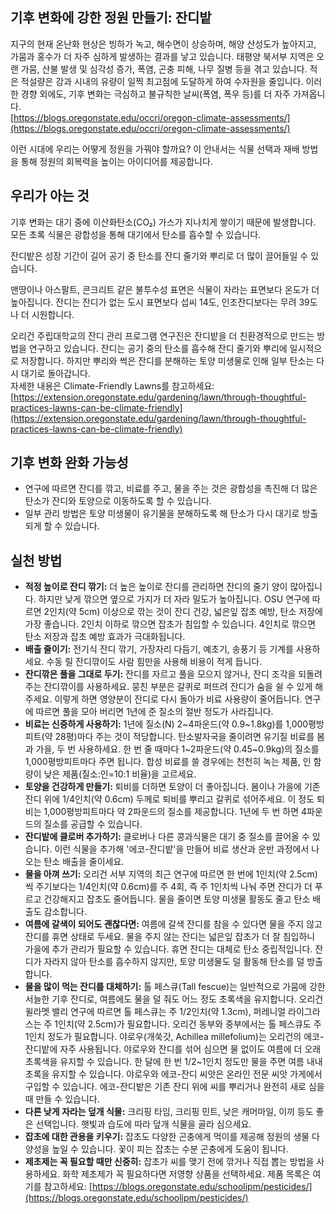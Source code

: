 ## 기후 변화에 강한 정원 만들기: 잔디밭

지구의 현재 온난화 현상은 빙하가 녹고, 해수면이 상승하며, 해양 산성도가 높아지고, 가뭄과 홍수가 더 자주 심하게 발생하는 결과를 낳고 있습니다. 태평양 북서부 지역은 오랜 가뭄, 산불 발생 및 심각성 증가, 폭염, 곤충 피해, 나무 질병 등을 겪고 있습니다. 적은 적설량은 강과 시내의 유량이 일찍 최고점에 도달하게 하여 수자원을 줄입니다. 이러한 경향 외에도, 기후 변화는 극심하고 불규칙한 날씨(폭염, 폭우 등)를 더 자주 가져옵니다.  
[https://blogs.oregonstate.edu/occri/oregon-climate-assessments/](https://blogs.oregonstate.edu/occri/oregon-climate-assessments/)

이런 시대에 우리는 어떻게 정원을 가꿔야 할까요? 이 안내서는 식물 선택과 재배 방법을 통해 정원의 회복력을 높이는 아이디어를 제공합니다.

## 우리가 아는 것

기후 변화는 대기 중에 이산화탄소(CO₂) 가스가 지나치게 쌓이기 때문에 발생합니다. 모든 초록 식물은 광합성을 통해 대기에서 탄소를 흡수할 수 있습니다.

잔디밭은 성장 기간이 길어 공기 중 탄소를 잔디 줄기와 뿌리로 더 많이 끌어들일 수 있습니다.

맨땅이나 아스팔트, 콘크리트 같은 불투수성 표면은 식물이 자라는 표면보다 온도가 더 높아집니다. 잔디는 잔디가 없는 도시 표면보다 섭씨 14도, 인조잔디보다는 무려 39도나 더 시원합니다.

오리건 주립대학교의 잔디 관리 프로그램 연구진은 잔디밭을 더 친환경적으로 만드는 방법을 연구하고 있습니다. 잔디는 공기 중의 탄소를 흡수해 잔디 줄기와 뿌리에 일시적으로 저장합니다. 하지만 뿌리와 썩은 잔디를 분해하는 토양 미생물로 인해 일부 탄소는 다시 대기로 돌아갑니다.  
자세한 내용은 Climate-Friendly Lawns를 참고하세요: [https://extension.oregonstate.edu/gardening/lawn/through-thoughtful-practices-lawns-can-be-climate-friendly](https://extension.oregonstate.edu/gardening/lawn/through-thoughtful-practices-lawns-can-be-climate-friendly)

## 기후 변화 완화 가능성

- 연구에 따르면 잔디를 깎고, 비료를 주고, 물을 주는 것은 광합성을 촉진해 더 많은 탄소가 잔디와 토양으로 이동하도록 할 수 있습니다.
- 일부 관리 방법은 토양 미생물이 유기물을 분해하도록 해 탄소가 다시 대기로 방출되게 할 수 있습니다.

## 실천 방법

- **적정 높이로 잔디 깎기:** 더 높은 높이로 잔디를 관리하면 잔디의 줄기 양이 많아집니다. 하지만 낮게 깎으면 옆으로 가지가 더 자라 밀도가 높아집니다. OSU 연구에 따르면 2인치(약 5cm) 이상으로 깎는 것이 잔디 건강, 넓은잎 잡초 예방, 탄소 저장에 가장 좋습니다. 2인치 이하로 깎으면 잡초가 침입할 수 있습니다. 4인치로 깎으면 탄소 저장과 잡초 예방 효과가 극대화됩니다.
- **배출 줄이기:** 전기식 잔디 깎기, 가장자리 다듬기, 예초기, 송풍기 등 기계를 사용하세요. 수동 릴 잔디깎이도 사람 힘만을 사용해 비용이 적게 듭니다.
- **잔디깎은 풀을 그대로 두기:** 잔디를 자르고 풀을 모으지 않거나, 잔디 조각을 되돌려주는 잔디깎이를 사용하세요. 뭉친 부분은 갈퀴로 퍼뜨려 잔디가 숨을 쉴 수 있게 해주세요. 이렇게 하면 영양분이 잔디로 다시 돌아가 비료 사용량이 줄어듭니다. 연구에 따르면 풀을 모아 버리면 1년에 준 질소의 절반 정도가 사라집니다.
- **비료는 신중하게 사용하기:** 1년에 질소(N) 2~4파운드(약 0.9~1.8kg)를 1,000평방피트(약 28평)마다 주는 것이 적당합니다. 탄소발자국을 줄이려면 유기질 비료를 봄과 가을, 두 번 사용하세요. 한 번 줄 때마다 1~2파운드(약 0.45~0.9kg)의 질소를 1,000평방피트마다 주면 됩니다. 합성 비료를 쓸 경우에는 천천히 녹는 제품, 인 함량이 낮은 제품(질소:인=10:1 비율)을 고르세요.
- **토양을 건강하게 만들기:** 퇴비를 더하면 토양이 더 좋아집니다. 봄이나 가을에 기존 잔디 위에 1/4인치(약 0.6cm) 두께로 퇴비를 뿌리고 갈퀴로 섞어주세요. 이 정도 퇴비는 1,000평방피트마다 약 2파운드의 질소를 제공합니다. 1년에 두 번 하면 4파운드의 질소를 공급할 수 있습니다.
- **잔디밭에 클로버 추가하기:** 클로버나 다른 콩과식물은 대기 중 질소를 끌어올 수 있습니다. 이런 식물을 추가해 '에코-잔디밭'을 만들어 비료 생산과 운반 과정에서 나오는 탄소 배출을 줄이세요.
- **물을 아껴 쓰기:** 오리건 서부 지역의 최근 연구에 따르면 한 번에 1인치(약 2.5cm)씩 주기보다는 1/4인치(약 0.6cm)를 주 4회, 즉 주 1인치씩 나눠 주면 잔디가 더 푸르고 건강해지고 잡초도 줄어듭니다. 물을 줄이면 토양 미생물 활동도 줄고 탄소 배출도 감소합니다.
- **여름에 갈색이 되어도 괜찮다면:** 여름에 갈색 잔디를 참을 수 있다면 물을 주지 않고 잔디를 휴면 상태로 두세요. 물을 주지 않는 잔디는 넓은잎 잡초가 더 잘 침입하니 가을에 추가 관리가 필요할 수 있습니다. 휴면 잔디는 대체로 탄소 중립적입니다. 잔디가 자라지 않아 탄소를 흡수하지 않지만, 토양 미생물도 덜 활동해 탄소를 덜 방출합니다.
- **물을 많이 먹는 잔디를 대체하기:** 톨 페스큐(Tall fescue)는 일반적으로 가뭄에 강한 서늘한 기후 잔디로, 여름에도 물을 덜 줘도 어느 정도 초록색을 유지합니다. 오리건 윌라멧 밸리 연구에 따르면 톨 페스큐는 주 1/2인치(약 1.3cm), 퍼레니얼 라이그라스는 주 1인치(약 2.5cm)가 필요합니다. 오리건 동부와 중부에서는 톨 페스큐도 주 1인치 정도가 필요합니다. 야로우(개쑥갓, Achillea millefolium)는 오리건의 에코-잔디밭에 자주 사용됩니다. 야로우와 잔디를 섞어 심으면 물 없이도 여름에 더 오래 초록색을 유지할 수 있습니다. 한 달에 한 번 1/2~1인치 정도만 물을 주면 여름 내내 초록을 유지할 수 있습니다. 야로우와 에코-잔디 씨앗은 온라인 전문 씨앗 가게에서 구입할 수 있습니다. 에코-잔디밭은 기존 잔디 위에 씨를 뿌리거나 완전히 새로 심을 때 만들 수 있습니다.
- **다른 낮게 자라는 덮개 식물:** 크리핑 타임, 크리핑 민트, 낮은 캐머마일, 이끼 등도 좋은 선택입니다. 햇빛과 습도에 따라 덮개 식물을 골라 심으세요.
- **잡초에 대한 관용을 키우기:** 잡초도 다양한 곤충에게 먹이를 제공해 정원의 생물 다양성을 높일 수 있습니다. 꽃이 피는 잡초는 수분 곤충에게 도움이 됩니다.
- **제초제는 꼭 필요할 때만 신중히:** 잡초가 씨를 맺기 전에 깎거나 직접 뽑는 방법을 사용하세요. 화학 제초제가 꼭 필요하다면 저영향 상품을 선택하세요. 제품 목록은 여기를 참고하세요: [https://blogs.oregonstate.edu/schoolipm/pesticides/](https://blogs.oregonstate.edu/schoolipm/pesticides/)
